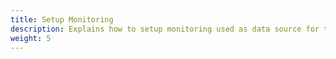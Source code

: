 ```yaml
---
title: Setup Monitoring
description: Explains how to setup monitoring used as data source for the evalution of the quality gates. 
weight: 5
---
```

